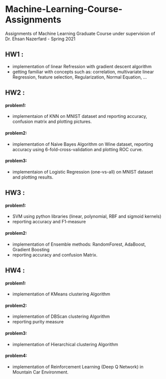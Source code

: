 # Machine-Learning-Course-Assignments
Assignments of Machine Learning Graduate Course under supervision of Dr. Ehsan Nazerfard - Spring 2021  

## HW1 :  
* implementation of linear Refression with gradient descent algorithm  
* getting familiar with concepts such as: correlation, multivariate linear Regression, feature selection, Regularization, Normal Equation, ...

## HW2 :  
#### problem1:  
* implementaion of KNN on MNIST dataset and reporting accuracy, confusion matrix and plotting pictures.  
#### problem2:  
* implementation of Naive Bayes Algorithm on Wine dataset, reporting accuracy using 6-fold-cross-validation and plotting ROC curve. 
#### problem3:  
* implementaion of Logistic Regression (one-vs-all) on MNIST dataset and plotting results.

## HW3 :  
#### problem1:  
* SVM using python libraries (linear, polynomial, RBF and sigmoid kernels)
* reporting accuracy and F1-measure
#### problem2:  
* implementation of Ensemble methods: RandomForest, AdaBoost, Gradient Boosting
* reporting accuracy and confusion Matrix.  

## HW4 :  
#### problem1:  
* implementation of KMeans clustering Algorithm

#### problem2:  
* implementation of DBScan clustering Algorithm
* reporting purity measure

#### problem3:  
* implementation of Hierarchical clustering Algorithm

#### problem4:  
* implementation of Reinforcement Learning (Deep Q Network) in Mountain Car Environment.

